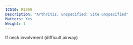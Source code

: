 ```yaml
---
ICD10: M1399
Description: "Arthritis, unspecified: Site unspecified"
Matters: Yes
Weight: 1
---
```

If neck involvment (difficult airway)
